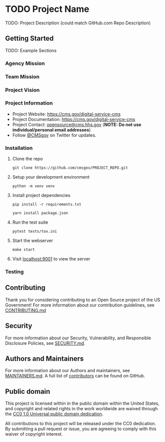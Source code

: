 <!--- # NOTE: Modify sections marked with `TODO` and then rename the file.-->

# TODO Project Name

TODO: Project Description (could match GitHub.com Repo Description)

## Getting Started

TODO: Example Sections

### Agency Mission
### Team Mission
### Project Vision

### Project Information

 * Project Website: https://cms.gov/digital-service-cms 
 * Project Documentation: https://cms.gov/digital-service-cms 
 * Project Contact: opensource@cms.hhs.gov (**NOTE: Do not use individual/personal email addresses**)
 * Follow [@CMSgov](https://twitter.com/cmsgov) on Twitter for updates.

### Installation

1. Clone the repo

    `git clone https://github.com/cmsgov/PROJECT_REPO.git`

1. Setup your development environment

    `python -m venv venv`

1. Install project dependencies

    `pip install -r requirements.txt`

    `yarn install package.json`

1. Run the test suite
    
    `pytest tests/tox.ini`

1. Start the webserver

    `make start`

1. Visit [localhost:9001](https://localhost:9001) to view the server

### Testing

## Contributing

Thank you for considering contributing to an Open Source project of the US
Government! For more information about our contribution guidelines, see
[CONTRIBUTING.md](CONTRIBUTING.md)

## Security

For more information about our Security, Vulnerability, and Responsible
Disclosure Policies, see [SECURITY.md](SECURITY.md).

## Authors and Maintainers

For more information about our Authors and maintainers, see [MAINTAINERS.md](MAINTAINERS.md).
A full list of [contributors](https://github.com/cmsgov/cmsgov-example-repo/graphs/contributors?type=a) can be found on GitHub.

## Public domain

This project is licensed within in the public domain within the United States,
and copyright and related rights in the work worldwide are waived through the
[CC0 1.0 Universal public domain
dedication](https://creativecommons.org/publicdomain/zero/1.0/).

All contributions to this project will be released under the CC0 dedication. By
submitting a pull request or issue, you are agreeing to comply with this waiver
of copyright interest.
